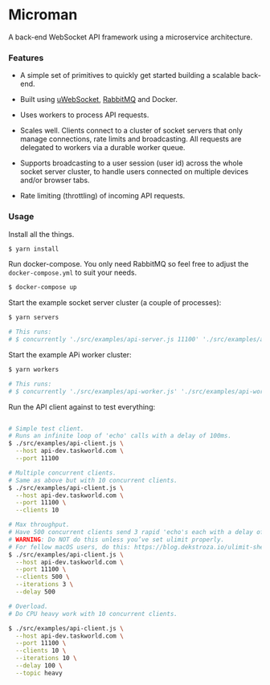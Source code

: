 # Microman

A back-end WebSocket API framework using a microservice architecture.

### Features

- A simple set of primitives to quickly get started building a scalable back-end.

- Built using [uWebSocket](https://github.com/uNetworking/uWebSockets), [RabbitMQ](http://www.rabbitmq.com/tutorials/tutorial-one-javascript.html) and Docker.

- Uses workers to process API requests.

- Scales well. Clients connect to a cluster of socket servers that only manage connections, rate limits and broadcasting. All requests are delegated to workers via a durable worker queue.

- Supports broadcasting to a user session (user id) across the whole socket server cluster, to handle users connected on multiple devices and/or browser tabs.

- Rate limiting (throttling) of incoming API requests.

### Usage

Install all the things.
```bash
$ yarn install
```

Run docker-compose. You only need RabbitMQ so feel free to adjust the `docker-compose.yml` to suit your needs.
```bash
$ docker-compose up
```

Start the example socket server cluster (a couple of processes):

```bash
$ yarn servers

# This runs:
# $ concurrently './src/examples/api-server.js 11100' './src/examples/api-server.js 11200'
```

Start the example APi worker cluster:

```bash
$ yarn workers

# This runs:
# $ concurrently './src/examples/api-worker.js' './src/examples/api-worker.js'
```

Run the API client against to test everything:

```bash

# Simple test client.
# Runs an infinite loop of 'echo' calls with a delay of 100ms.
$ ./src/examples/api-client.js \
  --host api-dev.taskworld.com \
  --port 11100

# Multiple concurrent clients.
# Same as above but with 10 concurrent clients.
$ ./src/examples/api-client.js \
  --host api-dev.taskworld.com \
  --port 11100 \
  --clients 10

# Max throughput.
# Have 500 concurrent clients send 3 rapid 'echo's each with a delay of 500ms.
# WARNING: Do NOT do this unless you’ve set ulimit properly.
# For fellow macOS users, do this: https://blog.dekstroza.io/ulimit-shenanigans-on-osx-el-capitan/
$ ./src/examples/api-client.js \
  --host api-dev.taskworld.com \
  --port 11100 \
  --clients 500 \
  --iterations 3 \
  --delay 500

# Overload.
# Do CPU heavy work with 10 concurrent clients.

$ ./src/examples/api-client.js \
  --host api-dev.taskworld.com \
  --port 11100 \
  --clients 10 \
  --iterations 10 \
  --delay 100 \
  --topic heavy
```
